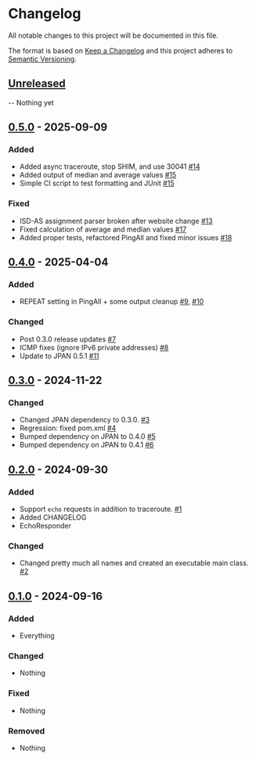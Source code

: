 # Changelog

All notable changes to this project will be documented in this file.

The format is based on [Keep a Changelog](http://keepachangelog.com/en/1.0.0/)
and this project adheres to [Semantic Versioning](http://semver.org/spec/v2.0.0.html).

## [Unreleased]

-- Nothing yet

## [0.5.0] - 2025-09-09

### Added

- Added async traceroute, stop SHIM, and use 30041
  [#14](https://github.com/netsec-ethz/scion-java-multiping/pull/14)
- Added output of median and average values
  [#15](https://github.com/netsec-ethz/scion-java-multiping/pull/15)
- Simple CI script to test formatting and JUnit
  [#15](https://github.com/netsec-ethz/scion-java-multiping/pull/15)

### Fixed

- ISD-AS assignment parser broken after website change
  [#13](https://github.com/netsec-ethz/scion-java-multiping/pull/13)
- Fixed calculation of average and median values
  [#17](https://github.com/netsec-ethz/scion-java-multiping/pull/17)
- Added proper tests, refactored PingAll and fixed minor issues
  [#18](https://github.com/netsec-ethz/scion-java-multiping/pull/18)

## [0.4.0] - 2025-04-04

### Added

- REPEAT setting in PingAll + some output cleanup
  [#9](https://github.com/netsec-ethz/scion-java-multiping/pull/9),
  [#10](https://github.com/netsec-ethz/scion-java-multiping/pull/10)

### Changed

- Post 0.3.0 release updates
  [#7](https://github.com/netsec-ethz/scion-java-multiping/pull/7)
- ICMP fixes (ignore IPv6 private addresses)
  [#8](https://github.com/netsec-ethz/scion-java-multiping/pull/8)
- Update to JPAN 0.5.1
  [#11](https://github.com/netsec-ethz/scion-java-multiping/pull/11)

## [0.3.0] - 2024-11-22

### Changed

- Changed JPAN dependency to 0.3.0.
  [#3](https://github.com/netsec-ethz/scion-java-multiping/pull/3)
- Regression: fixed pom.xml
  [#4](https://github.com/netsec-ethz/scion-java-multiping/pull/4)
- Bumped dependency on JPAN to 0.4.0
  [#5](https://github.com/netsec-ethz/scion-java-multiping/pull/5)
- Bumped dependency on JPAN to 0.4.1
  [#6](https://github.com/netsec-ethz/scion-java-multiping/pull/6)

## [0.2.0] - 2024-09-30

### Added

- Support `echo` requests in addition to traceroute.
  [#1](https://github.com/netsec-ethz/scion-java-multiping/pull/1)
- Added CHANGELOG
- EchoResponder

### Changed

- Changed pretty much all names and created an executable main class.
  [#2](https://github.com/netsec-ethz/scion-java-multiping/pull/2)

## [0.1.0] - 2024-09-16

### Added

- Everything

### Changed

- Nothing

### Fixed

- Nothing

### Removed

- Nothing

[Unreleased]: https://github.com/netsec-ethz/scion-java-multiping/compare/v0.5.0...HEAD
[0.5.0]: https://github.com/netsec-ethz/scion-java-multiping/compare/v0.4.0...v0.5.0
[0.4.0]: https://github.com/netsec-ethz/scion-java-multiping/compare/v0.3.0...v0.4.0
[0.3.0]: https://github.com/netsec-ethz/scion-java-multiping/compare/v0.2.0...v0.3.0
[0.2.0]: https://github.com/netsec-ethz/scion-java-multiping/compare/v0.1.0...v0.2.0
[0.1.0]: https://github.com/netsec-ethz/scion-java-multiping/compare/init_root_commit...v0.1.0
